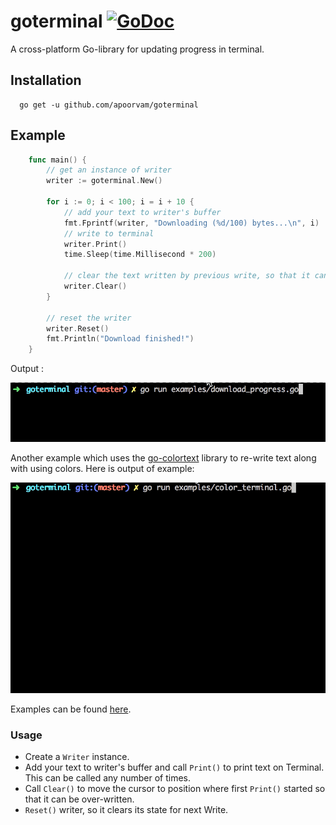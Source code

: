 # goterminal [![GoDoc](https://godoc.org/github.com/apoorvam/goterminal?status.svg)](https://godoc.org/github.com/apoorvam/goterminal)
A cross-platform Go-library for updating progress in terminal.

## Installation

````
  go get -u github.com/apoorvam/goterminal
````

## Example

```go
    func main() {
    	// get an instance of writer
    	writer := goterminal.New()

    	for i := 0; i < 100; i = i + 10 {
    		// add your text to writer's buffer
    		fmt.Fprintf(writer, "Downloading (%d/100) bytes...\n", i)
    		// write to terminal
    		writer.Print()
    		time.Sleep(time.Millisecond * 200)

    		// clear the text written by previous write, so that it can be re-written.
    		writer.Clear()
    	}

    	// reset the writer
    	writer.Reset()
    	fmt.Println("Download finished!")
    }
```
Output : 

![output](doc/download_progress.gif)

Another example which uses the [go-colortext](github.com/daviddengcn/go-colortext) library to re-write text along with using colors. Here is output of example:

![output](doc/color_terminal.gif)

Examples can be found [here](https://github.com/apoorvam/goterminal/tree/master/examples).

### Usage

* Create a `Writer` instance.
* Add your text to writer's buffer and call `Print()` to print text on Terminal. This can be called any number of times.
* Call `Clear()` to move the cursor to position where first `Print()` started so that it can be over-written.
* `Reset()` writer, so it clears its state for next Write.

